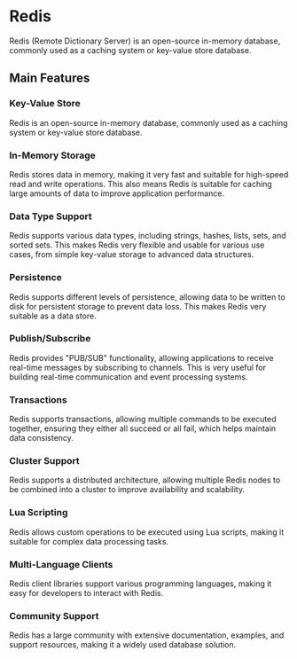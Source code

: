 # Redis

Redis (Remote Dictionary Server) is an open-source in-memory database, commonly used as a caching system or key-value store database.

## Main Features

### Key-Value Store

Redis is an open-source in-memory database, commonly used as a caching system or key-value store database.

### In-Memory Storage

Redis stores data in memory, making it very fast and suitable for high-speed read and write operations. This also means Redis is suitable for caching large amounts of data to improve application performance.

### Data Type Support

Redis supports various data types, including strings, hashes, lists, sets, and sorted sets. This makes Redis very flexible and usable for various use cases, from simple key-value storage to advanced data structures.

### Persistence

Redis supports different levels of persistence, allowing data to be written to disk for persistent storage to prevent data loss. This makes Redis very suitable as a data store.

### Publish/Subscribe

Redis provides "PUB/SUB" functionality, allowing applications to receive real-time messages by subscribing to channels. This is very useful for building real-time communication and event processing systems.

### Transactions

Redis supports transactions, allowing multiple commands to be executed together, ensuring they either all succeed or all fail, which helps maintain data consistency.

### Cluster Support

Redis supports a distributed architecture, allowing multiple Redis nodes to be combined into a cluster to improve availability and scalability.

### Lua Scripting

Redis allows custom operations to be executed using Lua scripts, making it suitable for complex data processing tasks.

### Multi-Language Clients

Redis client libraries support various programming languages, making it easy for developers to interact with Redis.

### Community Support

Redis has a large community with extensive documentation, examples, and support resources, making it a widely used database solution.
